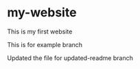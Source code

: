 # my-website

This is my first website

This is for example branch

Updated the file for updated-readme branch
